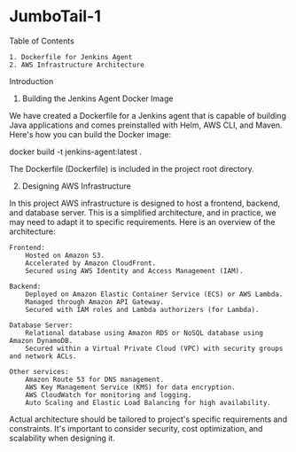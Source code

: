 # JumboTail-1
Table of Contents

    1. Dockerfile for Jenkins Agent
    2. AWS Infrastructure Architecture

Introduction

1. Building the Jenkins Agent Docker Image

We have created a Dockerfile for a Jenkins agent that is capable of building Java applications and comes preinstalled with Helm, AWS CLI, and Maven. Here's how you can build the Docker image:

docker build -t jenkins-agent:latest .

The Dockerfile (Dockerfile) is included in the project root directory.


2. Designing AWS Infrastructure

In this project AWS infrastructure is designed to host a frontend, backend, and database server. This is a simplified architecture, and in practice, we may need to adapt it to specific requirements. Here is an overview of the architecture:

    Frontend:
        Hosted on Amazon S3.
        Accelerated by Amazon CloudFront.
        Secured using AWS Identity and Access Management (IAM).

    Backend:
        Deployed on Amazon Elastic Container Service (ECS) or AWS Lambda.
        Managed through Amazon API Gateway.
        Secured with IAM roles and Lambda authorizers (for Lambda).

    Database Server:
        Relational database using Amazon RDS or NoSQL database using Amazon DynamoDB.
        Secured within a Virtual Private Cloud (VPC) with security groups and network ACLs.

    Other services:
        Amazon Route 53 for DNS management.
        AWS Key Management Service (KMS) for data encryption.
        AWS CloudWatch for monitoring and logging.
        Auto Scaling and Elastic Load Balancing for high availability.

Actual architecture should be tailored to project's specific requirements and constraints. It's important to consider security, cost optimization, and scalability when designing it.